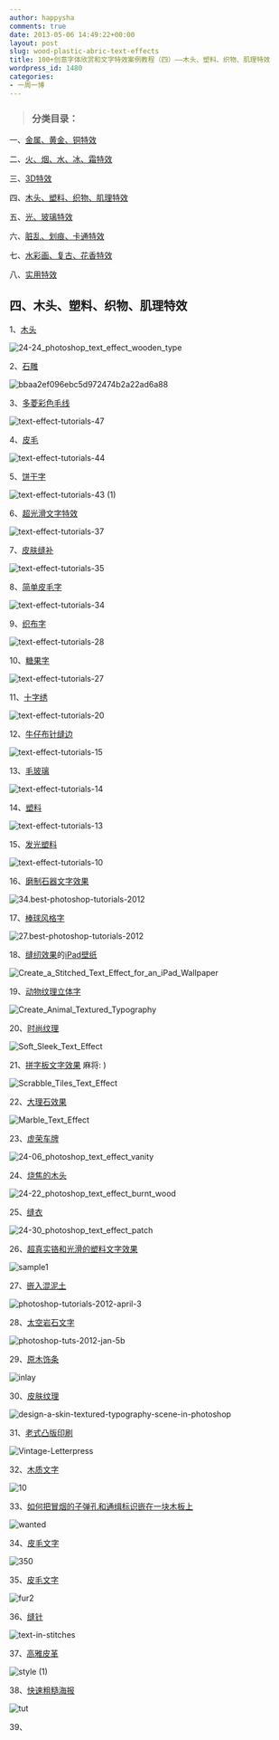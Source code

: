 ```yaml
---
author: happysha
comments: true
date: 2013-05-06 14:49:22+00:00
layout: post
slug: wood-plastic-abric-text-effects
title: 100+创意字体欣赏和文字特效案例教程（四）——木头、塑料、织物、肌理特效
wordpress_id: 1480
categories:
- 一周一博
---
```


> 

> 
> ### **分类目录：**
> 
> 
一、[金属、黄金、铜特效](http://www.1z1b.com/one-blog-a-week/metal-glod-copper-text-effects/)

二、[火、烟、水、冰、霜特效](http://www.1z1b.com/one-blog-a-week/fire-smoke-water-text-effects/)

三、[3D特效](http://www.1z1b.com/one-blog-a-week/3d-text-effects/)

四、[木头、塑料、织物、肌理特效](http://www.1z1b.com/one-blog-a-week/wood-plastic-abric-text-effects/)

五、[光、玻璃特效](http://www.1z1b.com/one-blog-a-week/light-glass-text-effects/)

六、[脏乱、划痕、卡通特效](http://www.1z1b.com/one-blog-a-week/mess-scratch-cartoon-text-effects/)

七、[水彩画、复古、花香特效](http://www.1z1b.com/one-blog-a-week/watercolour-retro-floral-text-effects/)

八、[实用特效](http://www.1z1b.com/one-blog-a-week/practical-text-effects/)




## 四、木头、塑料、织物、肌理特效


1、[木头](http://wegraphics.net/tutorials/photoshop/create-a-funny-wooden-type-treatment-in-photoshop/)

![24-24_photoshop_text_effect_wooden_type](/wp-content/uploads/2013/04/24-24_photoshop_text_effect_wooden_type.jpg)

2、[石雕](http://www.behance.net/gallery/Steady-as-She-Goes/3391045)

![bbaa2ef096ebc5d972474b2a22ad6a88](/wp-content/uploads/2013/04/bbaa2ef096ebc5d972474b2a22ad6a88.jpg)

3、[多菱彩色毛线](http://psd.tutsplus.com/tutorials/text-effects-tutorials/knitted-argyle-text-effect/)

![text-effect-tutorials-47](/wp-content/uploads/2013/04/text-effect-tutorials-47.jpg)

4、[皮毛](http://www.photoshoproadmap.com/Photoshop-blog/fur-text-effect/)

![text-effect-tutorials-44](/wp-content/uploads/2013/04/text-effect-tutorials-44.jpg)

5、[饼干字](http://www.photoshoproadmap.com/Photoshop-blog/cookie-text-effect-in-photoshop/)

![text-effect-tutorials-43 (1)](/wp-content/uploads/2013/04/text-effect-tutorials-43-1.jpg)

6、[超光滑文字特效](http://wegraphics.net/blog/tutorials/photoshop-quick-tip-ultra-glossy-text-effect/)

![text-effect-tutorials-37](/wp-content/uploads/2013/04/text-effect-tutorials-371.jpg)

7、[皮肤缝补](http://www.psd-dude.com/tutorials/photoshop.aspx?t=grunge-horror-photoshop-text-effect)

![text-effect-tutorials-35](/wp-content/uploads/2013/04/text-effect-tutorials-351.jpg)

8、[简单皮毛字](http://abduzeedo.com/easy-furry-text-photoshop)

![text-effect-tutorials-34](/wp-content/uploads/2013/04/text-effect-tutorials-341.jpg)

9、[织布字](http://www.photoshopstar.com/text-effects/fabric-text-effect/)

![text-effect-tutorials-28](/wp-content/uploads/2013/04/text-effect-tutorials-281.jpg)

10、[糖果字](http://psd.tutsplus.com/tutorials/text-effects-tutorials/candy-cane-text-effect/)

![text-effect-tutorials-27](/wp-content/uploads/2013/04/text-effect-tutorials-271.jpg)

11、[十字绣](http://www.psd-dude.com/tutorials/photoshop.aspx?t=create-a-cross-stitch-effect-in-photoshop)

![text-effect-tutorials-20](/wp-content/uploads/2013/04/text-effect-tutorials-20.jpg)

12、[牛仔布针缝边](http://psd.tutsplus.com/tutorials/text-effects-tutorials/stitched-denim-text-effect/)

![text-effect-tutorials-15](/wp-content/uploads/2013/04/text-effect-tutorials-151.jpg)

13、[毛玻璃](http://www.photoshopstar.com/text-effects/frosted-glass-text-effect/)

![text-effect-tutorials-14](/wp-content/uploads/2013/04/text-effect-tutorials-14.jpg)

14、[塑料](http://planetphotoshop.com/plastic-text-style.html)

![text-effect-tutorials-13](/wp-content/uploads/2013/04/text-effect-tutorials-131.jpg)

15、[发光塑料](http://photoshoptutorials.ws/photoshop-tutorials/text-effects/quick-tip-create-glossy-plastic-text-in-photoshop/)

![text-effect-tutorials-10](/wp-content/uploads/2013/04/text-effect-tutorials-10.jpg)

16、[磨制石器文字效果](http://textuts.com/polished-stone-text-effect/)

![34.best-photoshop-tutorials-2012](/wp-content/uploads/2013/04/34.best-photoshop-tutorials-2012.jpg)

17、[棒球风格字](http://psd.tutsplus.com/tutorials/text-effects-tutorials/baseball-text-effect/)

![27.best-photoshop-tutorials-2012](/wp-content/uploads/2013/04/27.best-photoshop-tutorials-2012.jpg)

18、[缝纫效果](http://psd.tutsplus.com/tutorials/text-effects-tutorials/stitched-text-effect/)的[iPad壁纸](http://psd.tutsplus.com/tutorials/text-effects-tutorials/stitched-text-effect/)

![Create_a_Stitched_Text_Effect_for_an_iPad_Wallpaper](/wp-content/uploads/2013/04/Create_a_Stitched_Text_Effect_for_an_iPad_Wallpaper.jpg)

19、[动物纹理立体字](http://psd.tutsplus.com/tutorials/text-effects-tutorials/animal-textured-typography/)

![Create_Animal_Textured_Typography](/wp-content/uploads/2013/04/Create_Animal_Textured_Typography.jpg)

20、[时尚纹理](http://textuts.com/soft-sleek-text-effect/)

![Soft_Sleek_Text_Effect](/wp-content/uploads/2013/04/Soft_Sleek_Text_Effect.jpg)

21、[拼字板文字效果](http://textuts.com/scrabble-tiles-text-effect/) 麻将: )

![Scrabble_Tiles_Text_Effect](/wp-content/uploads/2013/04/Scrabble_Tiles_Text_Effect.jpg)

22、[大理石效果](http://www.photoshopstar.com/text-effects/marble-text-effect/)

![Marble_Text_Effect](/wp-content/uploads/2013/04/Marble_Text_Effect.jpg)

23、[虚荣车牌](http://pshero.com/photoshop-tutorials/graphic-design/vanity-license-plate)

![24-06_photoshop_text_effect_vanity](/wp-content/uploads/2013/04/24-06_photoshop_text_effect_vanity.jpg)

24、[烧焦的木头](http://www.texteffects.me/burnt-wood/)

![24-22_photoshop_text_effect_burnt_wood](/wp-content/uploads/2013/04/24-22_photoshop_text_effect_burnt_wood.jpg)

25、[缝衣](http://www.photoshopstar.com/graphics/how-to-make-patch-on-clothes/)

![24-30_photoshop_text_effect_patch](/wp-content/uploads/2013/04/24-30_photoshop_text_effect_patch.jpg)

26、[超真实铬和光滑的塑料文字效果](http://www.photoshoproadmap.com/Photoshop-blog/realistic-chrome-and-glossy-plastic-text-effect/)

![sample1](/wp-content/uploads/2013/04/sample1.jpg)

27、[嵌入混泥土](http://wegraphics.net/blog/tutorials/creating-an-embedded-concrete-effect-using-layer-styles/)

![photoshop-tutorials-2012-april-3](/wp-content/uploads/2013/04/photoshop-tutorials-2012-april-3.jpg)

28、[太空岩石文字](http://www.psdvault.com/text-effects/create-a-rocky-text-effect-with-space-background-in-photoshop/)

![photoshop-tuts-2012-jan-5b](/wp-content/uploads/2013/04/photoshop-tuts-2012-jan-5b.jpg)

29、[原木饰条](http://pshero.com/photoshop-tutorials/text-effects/wood-inlay-text)

![inlay](/wp-content/uploads/2013/04/inlay.jpg)

30、[皮肤纹理](http://designinstruct.com/graphic-design/text-effects/design-a-skin-textured-typography-scene-in-photoshop/)

![design-a-skin-textured-typography-scene-in-photoshop](/wp-content/uploads/2013/04/design-a-skin-textured-typography-scene-in-photoshop.jpg)

31、[老式凸版印刷](http://graphicriver.net/item/22-vintage-letterpress-photoshop-actions/148169?ref=themespotters)

![Vintage-Letterpress](/wp-content/uploads/2013/04/Vintage-Letterpress.jpg)

32、[木质文字](http://10steps.sg/photoshop/wooden-text-effect-in-photoshop/)

![10](/wp-content/uploads/2013/04/102.jpg)

33、[如何把冒烟的子弹孔和通缉标识嵌在一块木板上](http://psd.tutsplus.com/tutorials/tutorials-effects/how-to-put-smokin-bullet-holes-and-a-wanted-sign-into-a-piece-of-wood/)

![wanted](/wp-content/uploads/2013/04/wanted.jpg)

34、[皮毛文字](http://digitalartempire.com/2009/09/how-to-create-furry-text-in-photoshop/)

![350](/wp-content/uploads/2013/04/350.jpg)

35、[皮毛文字](http://www.flash-game-design.com/tutorials/furryText-photoshop-tutorial.html)

![fur2](/wp-content/uploads/2013/04/fur2.jpg)

36、[缝针](http://pshero.com/archives/text-in-stitches)

![text-in-stitches](/wp-content/uploads/2013/04/text-in-stitches.jpg)

37、[高雅皮革](http://www.photoshopstar.com/text/elegant-leather-style-text-effect/)

![style (1)](/wp-content/uploads/2013/04/style-1.jpg)

38、[快速粗糙海报](http://www.photoshoplady.com/tutorial/quick-grungy-poster/5)

![tut](/wp-content/uploads/2013/04/tut.jpg)

39、
